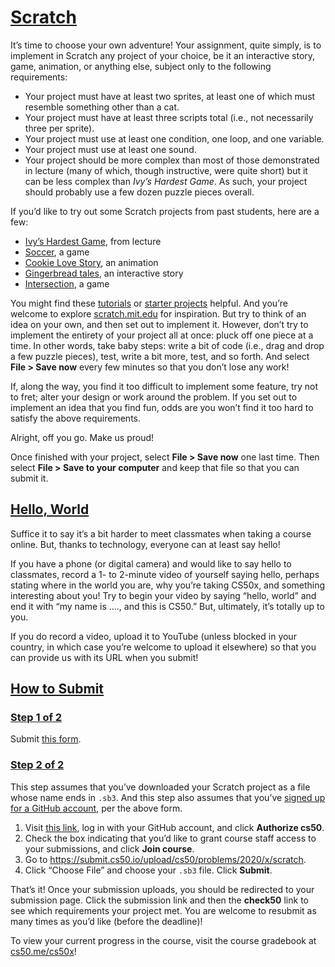 <main class="col-md" style="margin-bottom: 1484px; margin-top: 0px;">

  <a data-id="" id="scratch" style="top: 0px;"></a><h1><a data-id="" href="#scratch">Scratch</a></h1>

<p>It’s time to choose your own adventure! Your assignment, quite simply, is to implement in Scratch any project of your choice, be it an interactive story, game, animation, or anything else, subject only to the following requirements:</p>

<ul class="fa-ul">
  <li data-marker="*"><span class="fa-li"><i class="fas fa-circle"></i></span>Your project must have at least two sprites, at least one of which must resemble something other than a cat.</li>
  <li data-marker="*"><span class="fa-li"><i class="fas fa-circle"></i></span>Your project must have at least three scripts total (i.e., not necessarily three per sprite).</li>
  <li data-marker="*"><span class="fa-li"><i class="fas fa-circle"></i></span>Your project must use at least one condition, one loop, and one variable.</li>
  <li data-marker="*"><span class="fa-li"><i class="fas fa-circle"></i></span>Your project must use at least one sound.</li>
  <li data-marker="*"><span class="fa-li"><i class="fas fa-circle"></i></span>Your project should be more complex than most of those demonstrated in lecture (many of which, though instructive, were quite short) but it can be less complex than <em>Ivy’s Hardest Game</em>. As such, your project should probably use a few dozen puzzle pieces overall.</li>
</ul>

<p>If you’d like to try out some Scratch projects from past students, here are a few:</p>

<ul class="fa-ul">
  <li data-marker="*"><span class="fa-li"><i class="fas fa-circle"></i></span><a href="https://scratch.mit.edu/projects/326129433/">Ivy’s Hardest Game</a>, from lecture</li>
  <li data-marker="*"><span class="fa-li"><i class="fas fa-circle"></i></span><a href="https://scratch.mit.edu/projects/37413/">Soccer</a>, a game</li>
  <li data-marker="*"><span class="fa-li"><i class="fas fa-circle"></i></span><a href="https://scratch.mit.edu/projects/26329196/">Cookie Love Story</a>, an animation</li>
  <li data-marker="*"><span class="fa-li"><i class="fas fa-circle"></i></span><a href="https://scratch.mit.edu/projects/277536784/">Gingerbread tales</a>, an interactive story</li>
  <li data-marker="*"><span class="fa-li"><i class="fas fa-circle"></i></span><a href="https://scratch.mit.edu/projects/75390754/">Intersection</a>, a game</li>
</ul>

<p>You might find these <a href="https://scratch.mit.edu/projects/editor/?tutorial=all">tutorials</a> or <a href="https://scratch.mit.edu/starter-projects">starter projects</a> helpful. And you’re welcome to explore <a href="https://scratch.mit.edu/explore/projects/all">scratch.mit.edu</a> for inspiration. But try to think of an idea on your own, and then set out to implement it. However, don’t try to implement the entirety of your project all at once: pluck off one piece at a time. In other words, take baby steps: write a bit of code (i.e., drag and drop a few puzzle pieces), test, write a bit more, test, and so forth. And select <strong>File &gt; Save now</strong> every few minutes so that you don’t lose any work!</p>

<p>If, along the way, you find it too difficult to implement some feature, try not to fret; alter your design or work around the problem. If you set out to implement an idea that you find fun, odds are you won’t find it too hard to satisfy the above requirements.</p>

<p>Alright, off you go. Make us proud!</p>

<p>Once finished with your project, select <strong>File &gt; Save now</strong> one last time. Then select <strong>File &gt; Save to your computer</strong> and keep that file so that you can submit it.</p>

<a data-id="" id="hello-world" style="top: 0px;"></a><h2><a data-id="" href="#hello-world">Hello, World</a></h2>

<p>Suffice it to say it’s a bit harder to meet classmates when taking a course online. But, thanks to technology, everyone can at least say hello!</p>

<p>If you have a phone (or digital camera) and would like to say hello to classmates, record a 1- to 2-minute video of yourself saying hello, perhaps stating where in the world you are, why you’re taking CS50x, and something interesting about you! Try to begin your video by saying “hello, world” and end it with “my name is …., and this is CS50.” But, ultimately, it’s totally up to you.</p>

<p>If you do record a video, upload it to YouTube (unless blocked in your country, in which case you’re welcome to upload it elsewhere) so that you can provide  us with its URL when you submit!</p>

<a data-id="" id="how-to-submit" style="top: 0px;"></a><h2><a data-id="" href="#how-to-submit">How to Submit</a></h2>

<a data-id="" id="step-1-of-2" style="top: 0px;"></a><h3><a data-id="" href="#step-1-of-2">Step 1 of 2</a></h3>

<p>Submit <a href="https://forms.cs50.io/bb5ace07-099c-405e-8da5-33ce6e242601">this form</a>.</p>

<a data-id="" id="step-2-of-2" style="top: 0px;"></a><h3><a data-id="" href="#step-2-of-2">Step 2 of 2</a></h3>

<p>This step assumes that you’ve downloaded your Scratch project as a file whose name ends in <code class="language-plaintext highlighter-rouge">.sb3</code>. And this step also assumes that you’ve <a href="https://github.com/join">signed up for a GitHub account</a>, per the above form.</p>

<ol>
  <li>Visit <a href="https://submit.cs50.io/invites/9770b67479384c4d8c37790779e466d9">this link</a>, log in with your GitHub account, and click <strong>Authorize cs50</strong>.</li>
  <li>Check the box indicating that you’d like to grant course staff access to your submissions, and click <strong>Join course</strong>.</li>
  <li>Go to <a href="https://submit.cs50.io/upload/cs50/problems/2020/x/scratch">https://submit.cs50.io/upload/cs50/problems/2020/x/scratch</a>.</li>
  <li>Click “Choose File” and choose your <code class="language-plaintext highlighter-rouge">.sb3</code> file. Click <strong>Submit</strong>.</li>
</ol>

<p>That’s it! Once your submission uploads, you should be redirected to your submission page. Click the submission link and then the <strong>check50</strong> link to see which requirements your project met. You are welcome to resubmit as many times as you’d like (before the deadline)!</p>

<p>To view your current progress in the course, visit the course gradebook at <a href="https://cs50.me/cs50x">cs50.me/cs50x</a>!</p>


 </main>